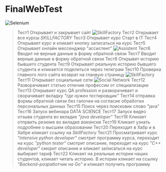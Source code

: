 # FinalWebTest
![Selenium](https://www.loadview-testing.com/wp-content/uploads/Selenium_Logo-1.png)
>Тест1 Открывает и закрывает сайт ![SkillFactory](https://static.tildacdn.com/tild3934-3832-4738-a665-646331376534/SF_MRG_-_black.svg)
>Тест2 Открывает все курсы *SKILLFACTORY*
>Тест3 Открывает курс Старт в IT
>Тест4 Открывает курс и кликает кнопку записаться на курс 
>Тест5 Открывает онлайн мессенджер "ассистент" ![Assistent](https://www.crushpixel.com/big-static16/preview4/admin-support-red-flat-design-2238213.jpg)
>Тест6 Вводит не верные данные в форму обратной связи
>Тест7 Вводит верные данные в форму обратной связи
>Тест8 Открывет историю бывшего студента
>Тест9 Открывает реальную историю бывшего студента и кликается поделиться через телеграм
>Тест10 Проверка главного лого сайта возврат на гланвую страницу ![SkillFactory](https://static.tildacdn.com/tild3934-3832-4738-a665-646331376534/SF_MRG_-_black.svg)
>Тест11 Открывает социальные сети ![Social Network](http://restoranoff.ru/upload/iblock/a48/social-page_main.png)
>Тест12 Разворачивает статью отличие профессии от специализации
>Тест13 Открывает курс QA profession и разворачивает и сворачивает вкладку *"где нужен тестировщик"* 
>Тест14 отправка формы обратной связи без галочки на согласие обработки персональных данных
>Тест15 Поиск через поисковик слово "java" 
>Тест16 Запуск вебинара DATA SCIENCE
>Тест17 Запуск видео отзыва студента во вкладке *"java developer"*
>Тест18 Кликает отпрвить резюме во вкладке *вакансии*
>Тест19 Кликает узнать подробнее о высшем образовании 
>Тест20 Переходит в Хабр и в Хабре кликает ссылку на *SkillFactory*
>Тест21 Просматривает курс *"intensive python developer"* смотрит программу курса, переходит на курс *"python tester"* смотрит описание, переходит на курс *"C++ developer"* сморит описание и кликает записаться на курс выбирает тариф
>Тест22 Кликает на реальные истории наших студентов, кликает читать историю. В истории кликает на ссылку *"Backend-разработчик на Go"* и кликает получить программу
